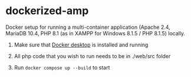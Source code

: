 # dockerized-amp
Docker setup for running a multi-container application (Apache 2.4, MariaDB 10.4, PHP 8.1 (as in XAMPP for Windows 8.1.5 / PHP 8.1.5) locally.

1. Make sure that [Docker desktop](https://www.docker.com/products/docker-desktop/ "download Docker desktop") is installed and running

2. All php code that you wish to run needs to be in ./web/src folder

2. Run `docker compose up --build` to start 
